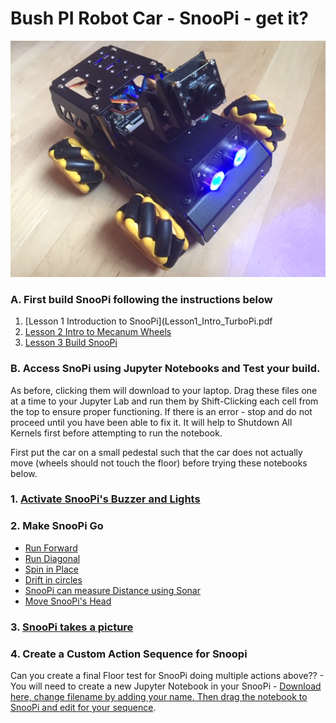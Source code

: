 # Bush PI Robot Car - SnooPi -  get it?

![snoopi](snoopi.jpg)

### A.  First build SnooPi following the instructions below

1. [Lesson 1 Introduction to SnooPi](Lesson1_Intro_TurboPi.pdf
1. [Lesson 2 Intro to Mecanum Wheels](Lesson2_Intro_Mecanum_Wheels.pdf)
1. [Lesson 3 Build SnooPi](Lesson3_Build_TurboPI.pdf)

### B.  Access SnoPi using Jupyter Notebooks and Test your build.

As before, clicking them will download to your laptop.  Drag these files one at a time to your Jupyter Lab and run them by Shift-Clicking each cell from the top to ensure proper functioning.  If there is an error - stop and do not proceed until you have been able to fix it.   It will help to Shutdown All Kernels first before attempting to run the notebook.

First put the car on a small pedestal such that the car does not actually move (wheels should not touch the floor) before trying these notebooks below.  

### 1. [Activate SnooPi's Buzzer and Lights](notebooks/rcBuzzerLEDTest.ipynb)
### 2. Make SnooPi Go
- [Run Forward](notebooks/rcForward.ipynb)
- [Run Diagonal](notebooks/rcSlant.ipynb)
- [Spin in Place](notebooks/rcSpin.ipynb)
- [Drift in circles](notebooks/rcSpin.ipynb)
- [SnooPi can measure Distance using Sonar](notebooks/rcSonar.ipynb)
- [Move SnooPi's Head](notebooks/rcServos.ipynb)
### 3. [SnooPi takes a picture](notebooks/rcCamera.ipynb)
### 4. Create a Custom Action Sequence for Snoopi

Can you create a final Floor test for SnooPi doing multiple actions above?? - You will need to create a new Jupyter Notebook in your SnooPi - [Download here, change filename by adding your name.  Then drag the notebook to SnooPi and edit for your sequence](projects/rpi_car/notebooks/myname_snoopi_custom_seq.ipynb).



 
